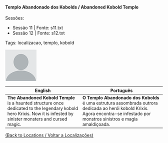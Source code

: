 
#### Templo Abandonado dos Kobolds / Abandoned Kobold Temple

Sessões:  
- Sessão 11 | Fonte: s11.txt  
- Sessão 12 | Fonte: s12.txt  

Tags: localizacao, templo, kobold

![Templo Abandonado dos Kobolds](blank.png)

| English | Português |
|---------|-----------|
| **The Abandoned Kobold Temple** is a haunted structure once dedicated to the legendary kobold hero Krixis. Now it is infested by sinister monsters and cursed magic. | **O Templo Abandonado dos Kobolds** é uma estrutura assombrada outrora dedicada ao herói kobold Krixis. Agora encontra-se infestado por monstros sinistros e magia amaldiçoada. |

[(Back to Locations / Voltar a Localizações)](localizacoes.md)


























